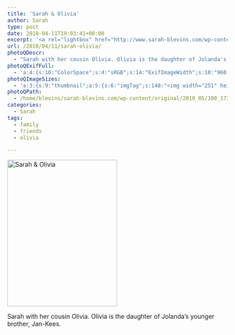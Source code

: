 ```yaml
---
title: 'Sarah & Olivia'
author: Sarah
type: post
date: 2010-04-11T19:03:41+00:00
excerpt: '<a rel="lightbox" href="http://www.sarah-blevins.com/wp-content/main/2010_05/100_1739.jpg" title="Sarah & Olivia"><img width="251" height="335" alt="Sarah & Olivia" src="http://www.sarah-blevins.com/wp-content/thumbnail/2010_05/100_1739.jpg" class="photoQexcerpt photoQLinkImg" /></a>'
url: /2010/04/11/sarah-olivia/
photoQDescr:
  - "Sarah with her cousin Olivia. Olivia is the daughter of Jolanda's younger brother, Jan-Kees."
photoQExifFull:
  - 'a:4:{s:10:"ColorSpace";s:4:"sRGB";s:14:"ExifImageWidth";s:10:"960 pixels";s:15:"ExifImageHeight";s:11:"1280 pixels";s:20:"FocalLength35mmEquiv";s:0:"";}'
photoQImageSizes:
  - 'a:3:{s:9:"thumbnail";a:5:{s:6:"imgTag";s:148:"<img width="251" height="335" alt="Sarah & Olivia" src="http://www.sarah-blevins.com/wp-content/thumbnail/2010_05/100_1739.jpg" class="PhotoQImg" />";s:6:"imgUrl";s:70:"http://www.sarah-blevins.com/wp-content/thumbnail/2010_05/100_1739.jpg";s:7:"imgPath";s:73:"/home/blevins/sarah-blevins.com/wp-content/thumbnail/2010_05/100_1739.jpg";s:8:"imgWidth";s:3:"251";s:9:"imgHeight";s:3:"335";}s:4:"main";a:5:{s:6:"imgTag";s:143:"<img width="394" height="525" alt="Sarah & Olivia" src="http://www.sarah-blevins.com/wp-content/main/2010_05/100_1739.jpg" class="PhotoQImg" />";s:6:"imgUrl";s:65:"http://www.sarah-blevins.com/wp-content/main/2010_05/100_1739.jpg";s:7:"imgPath";s:68:"/home/blevins/sarah-blevins.com/wp-content/main/2010_05/100_1739.jpg";s:8:"imgWidth";s:3:"394";s:9:"imgHeight";s:3:"525";}s:8:"original";a:5:{s:6:"imgTag";s:148:"<img width="960" height="1280" alt="Sarah & Olivia" src="http://www.sarah-blevins.com/wp-content/original/2010_05/100_1739.jpg" class="PhotoQImg" />";s:6:"imgUrl";s:69:"http://www.sarah-blevins.com/wp-content/original/2010_05/100_1739.jpg";s:7:"imgPath";s:72:"/home/blevins/sarah-blevins.com/wp-content/original/2010_05/100_1739.jpg";s:8:"imgWidth";s:3:"960";s:9:"imgHeight";s:4:"1280";}}'
photoQPath:
  - /home/blevins/sarah-blevins.com/wp-content/original/2010_05/100_1739.jpg
categories:
  - Sarah
tags:
  - family
  - friends
  - olivia

---
```

<a rel="lightbox" href="http://www.sarah-blevins.com/wp-content/original/2010_05/100_1739.jpg" title="Sarah &#038; Olivia"><img width="251" height="335" alt="Sarah &#038; Olivia" src="http://www.sarah-blevins.com/wp-content/thumbnail/2010_05/100_1739.jpg" class="photoQcontent photoQLinkImg" /></a>

<div class="photoQDescr">
  Sarah with her cousin Olivia. Olivia is the daughter of Jolanda&#8217;s younger brother, Jan-Kees.
</div>
